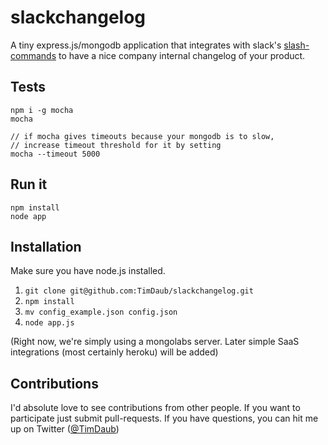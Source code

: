 # slackchangelog

A tiny express.js/mongodb application that integrates with slack's [slash-commands](https://api.slack.com/slash-commands) to have a nice company internal changelog of your product.

## Tests
```
npm i -g mocha
mocha

// if mocha gives timeouts because your mongodb is to slow,
// increase timeout threshold for it by setting
mocha --timeout 5000
```

## Run it
```
npm install
node app
```

## Installation
Make sure you have node.js installed.

1. `git clone git@github.com:TimDaub/slackchangelog.git`
2. `npm install`
3. `mv config_example.json config.json`
4. `node app.js`

(Right now, we're simply using a mongolabs server. Later simple SaaS integrations (most certainly heroku) will be added)

## Contributions
I'd absolute love to see contributions from other people. If you want to participate just submit pull-requests.
If you have questions, you can hit me up on Twitter ([@TimDaub](https://twitter.com/TimDaub))
